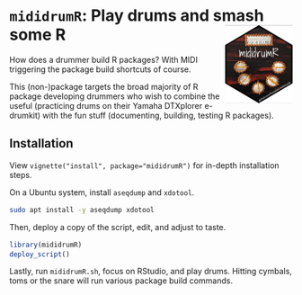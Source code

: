 
<!-- README.md is generated from README.Rmd. Please edit that file -->

# `mididrumR`: Play drums and smash some R <img src="man/figures/logo.jpg" align="right" alt="The mididrumR logo is in the shape of the MIDI symbol as a keyboard surrounded by drums, crossed by drumsticks, painted by the package author in Acrylic colours in Australian pointilistic style." width="120" />

<!-- badges: start -->
<!-- badges: end -->

How does a drummer build R packages? With MIDI triggering the package
build shortcuts of course.

This (non-)package targets the broad majority of R package developing
drummers who wish to combine the useful (practicing drums on their
Yamaha DTXplorer e-drumkit) with the fun stuff (documenting, building,
testing R packages).

<!-- Vimeo video: live demo -->

## Installation

View `vignette("install", package="mididrumR")` for in-depth
installation steps.

On a Ubuntu system, install `aseqdump` and `xdotool`.

``` sh
sudo apt install -y aseqdump xdotool
```

Then, deploy a copy of the script, edit, and adjust to taste.

``` r
library(mididrumR)
deploy_script()
```

Lastly, run `mididrumR.sh`, focus on RStudio, and play drums. Hitting
cymbals, toms or the snare will run various package build commands.
